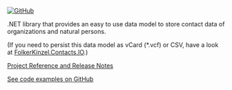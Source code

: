 [![GitHub](https://img.shields.io/github/license/FolkerKinzel/Contacts)](https://github.com/FolkerKinzel/Contacts/blob/master/LICENSE)

.NET library that provides an easy to use data model to store contact data of organizations and natural persons.

(If you need to persist this data model as vCard (*.vcf) or CSV, have a look at [FolkerKinzel.Contacts.IO](https://www.nuget.org/packages/FolkerKinzel.Contacts.IO/).)


[Project Reference and Release Notes](https://github.com/FolkerKinzel/Contacts/releases/tag/v2.0.1)

[See code examples on GitHub](https://github.com/FolkerKinzel/Contacts)